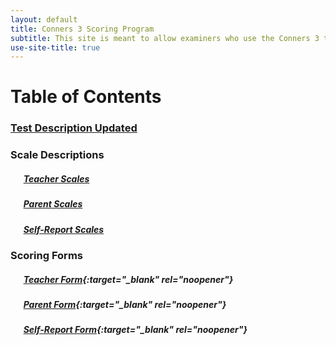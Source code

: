 ```yaml
---
layout: default
title: Conners 3 Scoring Program
subtitle: This site is meant to allow examiners who use the Conners 3 to score responses quickly in place of hand scoring.
use-site-title: true
---
```


# Table of Contents

### [Test Description Updated](https://ndavis4904.github.io/conners_score/Pages/Test_Description)

### Scale Descriptions

##### &ensp; &ensp; [Teacher Scales](https://ndavis4904.github.io/conners_score/Scales_Teacher)
##### &ensp; &ensp; [Parent Scales](https://ndavis4904.github.io/conners_score/Pages/Scales_Parent)
##### &ensp; &ensp; [Self-Report Scales](https://ndavis4904.github.io/conners_score/Pages/Scales_SelfReport)

### Scoring Forms

##### &ensp; &ensp; [Teacher Form](https://nicholas4904.shinyapps.io/Conners3_Teacher_Input/){:target="_blank" rel="noopener"}
##### &ensp; &ensp; [Parent Form](https://nicholas4904.shinyapps.io/Parent_Input/){:target="_blank" rel="noopener"}
##### &ensp; &ensp; [Self-Report Form](https://nicholas4904.shinyapps.io/SelfReport_Input/){:target="_blank" rel="noopener"}


